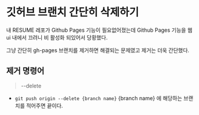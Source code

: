 # 깃허브 브랜치 간단히 삭제하기

내 RESUME 레포가 Github Pages 기능이 필요없어졌는데 Github Pages 기능을 웹 ui 내에서 끄려니 비 활성화 되있어서 당황했다.

그냥 간단히 gh-pages 브랜치를 제거하면 해결되는 문제였고 제거는 더욱 간단했다.

## 제거 명령어
> --delete
- ```git push origin --delete {branch name}``` {branch name} 에 해당하는 브랜치를 적어주면 끝이다.